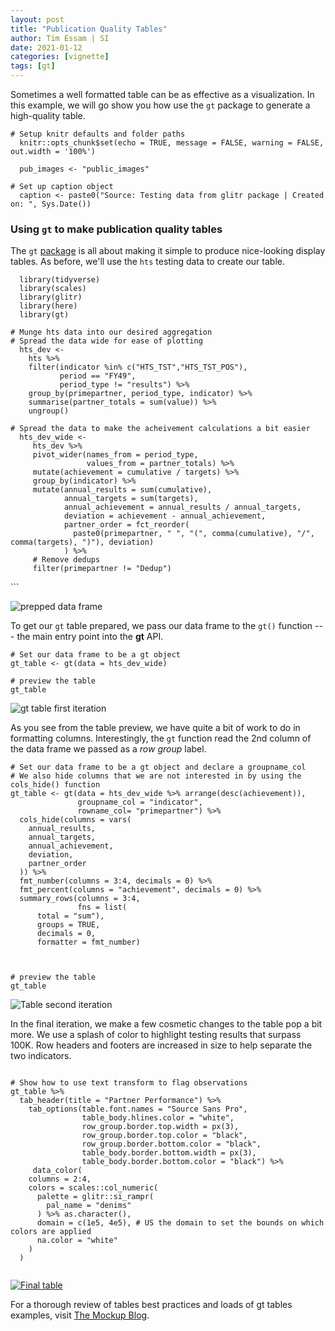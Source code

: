 ```yaml
---
layout: post
title: "Publication Quality Tables"
author: Tim Essam | SI
date: 2021-01-12
categories: [vignette]
tags: [gt]
---
```


Sometimes a well formatted table can be as effective as a visualization. In this example, we will go show you how use the `gt` package to generate a high-quality table.

```{r}
# Setup knitr defaults and folder paths
  knitr::opts_chunk$set(echo = TRUE, message = FALSE, warning = FALSE, out.width = '100%')
  
  pub_images <- "public_images"

# Set up caption object
  caption <- paste0("Source: Testing data from glitr package | Created on: ", Sys.Date())
```

### Using `gt` to make publication quality tables

The `gt` [package](s%20all%20about%20making%20it%20simple%20to%20produce%20nice-looking%20display%20tables) is all about making it simple to produce nice-looking display tables. As before, we'll use the `hts` testing data to create our table.

```{r}
  library(tidyverse)
  library(scales)
  library(glitr)
  library(here)
  library(gt)

# Munge hts data into our desired aggregation
# Spread the data wide for ease of plotting
  hts_dev <- 
    hts %>% 
    filter(indicator %in% c("HTS_TST","HTS_TST_POS"),  
           period == "FY49", 
           period_type != "results") %>% 
    group_by(primepartner, period_type, indicator) %>% 
    summarise(partner_totals = sum(value)) %>% 
    ungroup()  

# Spread the data to make the acheivement calculations a bit easier
  hts_dev_wide <- 
     hts_dev %>% 
     pivot_wider(names_from = period_type, 
                 values_from = partner_totals) %>% 
     mutate(achievement = cumulative / targets) %>% 
     group_by(indicator) %>% 
     mutate(annual_results = sum(cumulative), 
            annual_targets = sum(targets), 
            annual_achievement = annual_results / annual_targets, 
            deviation = achievement - annual_achievement,
            partner_order = fct_reorder(
              paste0(primepartner, " ", "(", comma(cumulative), "/", comma(targets), ")"), deviation)
            ) %>% 
     # Remove dedups
     filter(primepartner != "Dedup")
```

\`\`\`

![prepped data frame](https://github.com/USAID-OHA-SI/pretty_in_grey40K/raw/main/examples/images/hts_dev_gt.png "prepped data frame")

To get our `gt` table prepared, we pass our data frame to the `gt()` function --- the main entry point into the **gt** API.

```{r}
# Set our data frame to be a gt object
gt_table <- gt(data = hts_dev_wide)

# preview the table
gt_table
```

![gt table first iteration](https://github.com/USAID-OHA-SI/pretty_in_grey40K/raw/main/examples/images/gt_iteration1.png "gt table first iteration")

As you see from the table preview, we have quite a bit of work to do in formatting columns. Interestingly, the `gt` function read the 2nd column of the data frame we passed as a *row group* label.

```{r}
# Set our data frame to be a gt object and declare a groupname_col
# We also hide columns that we are not interested in by using the cols_hide() function
gt_table <- gt(data = hts_dev_wide %>% arrange(desc(achievement)),
               groupname_col = "indicator",
               rowname_col= "primepartner") %>% 
  cols_hide(columns = vars(
    annual_results,
    annual_targets,
    annual_achievement,
    deviation,
    partner_order
  )) %>% 
  fmt_number(columns = 3:4, decimals = 0) %>% 
  fmt_percent(columns = "achievement", decimals = 0) %>% 
  summary_rows(columns = 3:4,
               fns = list(
      total = "sum"),
      groups = TRUE,
      decimals = 0,
      formatter = fmt_number)
                     
  

# preview the table
gt_table
```

![Table second iteration](https://raw.githubusercontent.com/USAID-OHA-SI/pretty_in_grey40K/main/examples/images/gt_iteration2.png "Table second iteration")

In the final iteration, we make a few cosmetic changes to the table pop a bit more. We use a splash of color to highlight testing results that surpass 100K. Row headers and footers are increased in size to help separate the two indicators.

```{r}

# Show how to use text transform to flag observations
gt_table %>% 
  tab_header(title = "Partner Performance") %>% 
    tab_options(table.font.names = "Source Sans Pro",
                table_body.hlines.color = "white",
                row_group.border.top.width = px(3),
                row_group.border.top.color = "black",
                row_group.border.bottom.color = "black",
                table_body.border.bottom.width = px(3),
                table_body.border.bottom.color = "black") %>% 
     data_color(
    columns = 2:4,
    colors = scales::col_numeric(
      palette = glitr::si_rampr(  
        pal_name = "denims"
      ) %>% as.character(),
      domain = c(1e5, 4e5), # US the domain to set the bounds on which colors are applied
      na.color = "white"
    )
  )
  
```

[![Final table](https://raw.githubusercontent.com/USAID-OHA-SI/pretty_in_grey40K/main/examples/images/Table%20final%20iteration-01.png "Final table")](https://raw.githubusercontent.com/USAID-OHA-SI/pretty_in_grey40K/main/examples/images/Table%20final%20iteration-01.png)

For a thorough review of tables best practices and loads of gt tables examples, visit [The Mockup Blog](https://themockup.blog/posts/2020-09-04-10-table-rules-in-r/).

